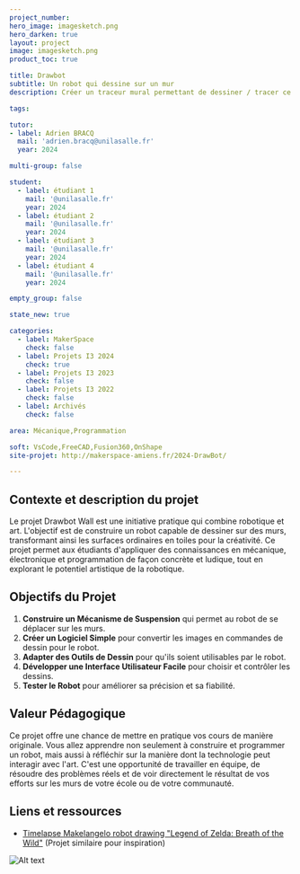 ```yaml
---
project_number:
hero_image: imagesketch.png
hero_darken: true
layout: project
image: imagesketch.png
product_toc: true

title: Drawbot
subtitle: Un robot qui dessine sur un mur
description: Créer un traceur mural permettant de dessiner / tracer ce que l'on souhaite sur une feuille accroché à un mur. 

tags: 

tutor:
- label: Adrien BRACQ
  mail: 'adrien.bracq@unilasalle.fr'
  year: 2024

multi-group: false

student:
  - label: étudiant 1
    mail: '@unilasalle.fr'
    year: 2024
  - label: étudiant 2
    mail: '@unilasalle.fr'
    year: 2024
  - label: étudiant 3
    mail: '@unilasalle.fr'
    year: 2024
  - label: étudiant 4
    mail: '@unilasalle.fr'
    year: 2024

empty_group: false

state_new: true

categories:
  - label: MakerSpace
    check: false
  - label: Projets I3 2024
    check: true
  - label: Projets I3 2023
    check: false
  - label: Projets I3 2022
    check: false
  - label: Archivés
    check: false

area: Mécanique,Programmation

soft: VsCode,FreeCAD,Fusion360,OnShape
site-projet: http://makerspace-amiens.fr/2024-DrawBot/

---
```

## Contexte et description du projet  

Le projet Drawbot Wall est une initiative pratique qui combine robotique et art. L'objectif est de construire un robot capable de dessiner sur des murs, transformant ainsi les surfaces ordinaires en toiles pour la créativité. Ce projet permet aux étudiants d'appliquer des connaissances en mécanique, électronique et programmation de façon concrète et ludique, tout en explorant le potentiel artistique de la robotique.

## Objectifs du Projet

1. **Construire un Mécanisme de Suspension** qui permet au robot de se déplacer sur les murs.
2. **Créer un Logiciel Simple** pour convertir les images en commandes de dessin pour le robot.
3. **Adapter des Outils de Dessin** pour qu'ils soient utilisables par le robot.
4. **Développer une Interface Utilisateur Facile** pour choisir et contrôler les dessins.
5. **Tester le Robot** pour améliorer sa précision et sa fiabilité.

## Valeur Pédagogique
Ce projet offre une chance de mettre en pratique vos cours de manière originale. Vous allez apprendre non seulement à construire et programmer un robot, mais aussi à réfléchir sur la manière dont la technologie peut interagir avec l'art. C'est une opportunité de travailler en équipe, de résoudre des problèmes réels et de voir directement le résultat de vos efforts sur les murs de votre école ou de votre communauté.

## Liens et ressources

- [Timelapse Makelangelo robot drawing "Legend of Zelda: Breath of the Wild"](https://www.youtube.com/watch?v=ls3gNxoNtfU) (Projet similaire pour inspiration)

![Alt text](Drawbot-Cable-Plotter-Wall-Painting-Robot-Scribit-Creator-Project-Kit-Polargraph.webp)